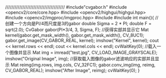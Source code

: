 //////////////////////////////////////
#include"cvgabor.h"
#include <opencv2/core/core.hpp>
#include <opencv2/highgui/highgui.hpp>
#include <opencv2/imgproc/imgproc.hpp>
#include <iostream>
#include <vector>
int main(){
	//创建一个方向是PI/4而尺度是3的gabor
	double Sigma = 2 * PI;
	double F = sqrt(2.0);
	CvGabor gabor(PI*3/4, 3, Sigma, F);
	//获得实部并显示它
	Mat kernel(gabor.get_mask_width(), gabor.get_mask_width(), CV_8UC1);
	gabor.get_image(CV_GABOR_REAL, kernel);
	imshow("Kernel", kernel);
	cout << kernel.rows << endl;
	cout << kernel.cols << endl;
	cvWaitKey(0);
	//载入一个图像并显示
	Mat img = imread("test.jpg", CV_LOAD_IMAGE_GRAYSCALE);
	imshow("Original Image", img);
	//获取载入图像的gabor滤波响应的实部并且显示
	Mat reimg(img.rows, img.cols, CV_32FC1);
	gabor.conv_img(img, reimg, CV_GABOR_REAL);
	imshow("After Image", reimg);
	cvWaitKey(0);
}
